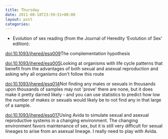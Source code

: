 ```yaml
---
title: Thursday
date: 2011-08-18T23:59:51+00:00
layout: post
categories:
---
```

  * Evolution of sex reading (from the Journal of Heredity ‘Evolution of Sex’ edition):

<a href="http://doi.org/10.1093/jhered/esq009">doi:10.1093/jhered/esq009</a>The complementation hypothesis

<a href="http://doi.org/10.1093/jhered/esq005">doi:10.1093/jhered/esq005</a>Looking at organisms with life cycle patterns that benefit from the advantages of both sexual and asexual reproduction and asking why all organisms don't follow this route

<a href="http://doi.org/10.1093/jhered/esq014">doi:10.1093/jhered/esq014</a>Not finding any males or sexuals in thousands upon thousands of samples may not 'prove' there are none, but it does make it pretty darned likely - and you can use statistics to predict how low the number of makes or sexuals would likely be to not find any in that large of a sample.

<a href="http://doi.org/10.1093/jhered/esq017">doi:10.1093/jhered/esq017</a>Using Avida to simulate sexual and asexual reproductive systems in a changing environment. The changing environment favors maintenance of sex, but it is still very difficult for sexual lineages to arise from an asexual lineage. I really need to play with Avida.

